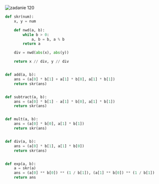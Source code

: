 <picture>
  <source srcset="../../srt/zbior_zadan/120.png" media="(prefers-color-scheme: light)">
  <source srcset="../../srt/zbior_zadan/black_120.png" media="(prefers-color-scheme: dark)">
  <img src="../../srt/zbior_zadan/black_120.png" alt="zadanie 120">
</picture>

```python
def skr(num):
    x, y = num

    def nwd(a, b):
        while b > 0:
            a, b = b, a % b
        return a

    div = nwd(abs(x), abs(y))

    return x // div, y // div


def add(a, b):
    ans = (a[0] * b[1] + a[1] * b[0], a[1] * b[1])
    return skr(ans)


def subtract(a, b):
    ans = (a[0] * b[1] - a[1] * b[0], a[1] * b[1])
    return skr(ans)


def mult(a, b):
    ans = (a[0] * b[0], a[1] * b[1])
    return skr(ans)


def div(a, b):
    ans = (a[0] * b[1], a[1] * b[0])
    return skr(ans)


def exp(a, b):
    a = skr(a)
    ans = (a[0] ** b[0]) ** (1 / b[1]), (a[1] ** b[0]) ** (1 / b[1])
    return ans



```

